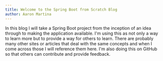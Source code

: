 ```yaml
---
title: Welcome to the Spring Boot from Scratch Blog
author: Aaron Martina
---
```

In this blog I will take a Spring Boot project from the inception of an idea through to making the application available. I'm using this as not only a way to learn more but to provide a way for others to learn. There are probably many other sites or articles that deal with the same concepts and when I come across those I will reference them here. I'm also doing this on GitHub so that others can contribute and provide feedback.
